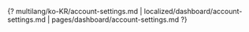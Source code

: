 {? multilang/ko-KR/account-settings.md | localized/dashboard/account-settings.md | pages/dashboard/account-settings.md ?}
